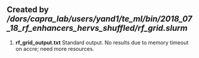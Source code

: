 ## Created by */dors/capra_lab/users/yand1/te_ml/bin/2018_07_18_rf_enhancers_hervs_shuffled/rf_grid.slurm*
1. **rf_grid_output.txt**
Standard output. No results due to memory timeout on accre; need more resources.